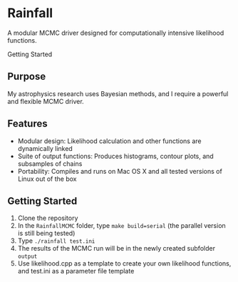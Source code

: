 Rainfall
========

A modular MCMC driver designed for computationally intensive likelihood functions.

Getting Started


Purpose
-------

My astrophysics research uses Bayesian methods, and I require a powerful and flexible MCMC driver. 

Features
--------

- Modular design: Likelihood calculation and other functions are dynamically linked
- Suite of output functions: Produces histograms, contour plots, and subsamples of chains
- Portability: Compiles and runs on Mac OS X and all tested versions of Linux out of the box

Getting Started
---------------

1. Clone the repository
2. In the `RainfallMCMC` folder, type `make build=serial` (the parallel version is still being tested)
3. Type `./rainfall test.ini`
4. The results of the MCMC run will be in the newly created subfolder `output`
5. Use likelihood.cpp as a template to create your own likelihood functions, and test.ini as a parameter file template
